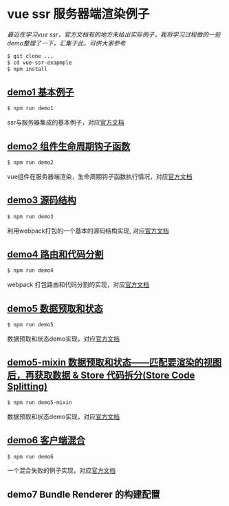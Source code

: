 # vue ssr 服务器端渲染例子

*最近在学习vue ssr，官方文档有的地方未给出实际例子，我将学习过程做的一些demo整理了一下，汇集于此，可供大家参考*

```bash
$ git clone ...
$ cd vue-ssr-exapmple
$ npm install
```

## [demo1 基本例子](./demo1)

```bash
$ npm run demo1
```
ssr与服务器集成的基本例子，对应[官方文档](https://ssr.vuejs.org/zh/basic.html)

## [demo2 组件生命周期钩子函数](./demo2)

```bash
$ npm run demo2
```
vue组件在服务器端渲染，生命周期钩子函数执行情况，对应[官方文档](https://ssr.vuejs.org/zh/universal.html)

## [demo3 源码结构](./demo3)

```bash
$ npm run demo3
```
利用webpack打包的一个基本的源码结构实现, 对应[官方文档](https://ssr.vuejs.org/zh/structure.html)

## [demo4 路由和代码分割](./demo4)

```bash
$ npm run demo4
```

webpack 打包路由和代码分割的实现，对应[官方文档](https://ssr.vuejs.org/zh/routing.html)

## [demo5 数据预取和状态](./demo5)

```bash
$ npm run demo5
```

数据预取和状态demo实现，对应[官方文档](https://ssr.vuejs.org/zh/data.html)

## [demo5-mixin 数据预取和状态——匹配要渲染的视图后，再获取数据 & Store 代码拆分(Store Code Splitting)](./demo5-mixin)

```bash
$ npm run demo5-mixin
```

数据预取和状态demo实现，对应[官方文档](https://ssr.vuejs.org/zh/data.html)

## [demo6 客户端混合](./demo6)

```bash
$ npm run demo6
```

一个混合失败的例子实现，对应[官方文档](https://ssr.vuejs.org/zh/hydration.html)

## demo7 Bundle Renderer 的构建配置



